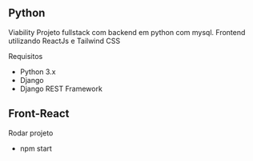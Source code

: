 ## Python

Viability
Projeto fullstack com backend em python com mysql. Frontend utilizando ReactJs e Tailwind CSS

Requisitos
- Python 3.x
- Django
- Django REST Framework

## Front-React

Rodar projeto
 - npm start